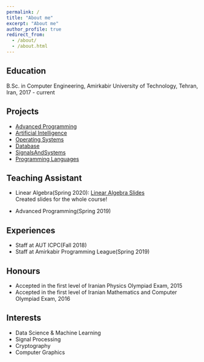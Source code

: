 ```yaml
---
permalink: /
title: "About me"
excerpt: "About me"
author_profile: true
redirect_from: 
  - /about/
  - /about.html
---
```



Education
------
B.Sc. in Computer Engineering, Amirkabir University of Technology, Tehran, Iran, 2017 - current

Projects
------
* [Advanced Programming](https://github.com/MatinTavakoli/Advanced-Programming)
* [Artificial Intelligence](https://github.com/MatinTavakoli/Artificial-Intelligence)
* [Operating Systems](https://github.com/arashHarirpoosh/OS_FinalProject)
* [Database](https://github.com/MatinTavakoli/Database)
* [SignalsAndSystems](https://github.com/MatinTavakoli/SignalsAndSystems)
* [Programming Languages](https://github.com/MatinTavakoli/Programming-Languages)

Teaching Assistant
------

* Linear Algebra(Spring 2020): [Linear Algebra Slides](https://github.com/MatinTavakoli/Linear-Algebra)
<br>Created slides for the whole course!

* Advanced Programming(Spring 2019) <br>

Experiences
------
* Staff at AUT ICPC(Fall 2018) <br>
* Staff at Amirkabir Programming League(Spring 2019)


Honours
------
* Accepted in the first level of Iranian Physics Olympiad Exam, 2015
* Accepted in the first level of Iranian Mathematics and Computer Olympiad Exam, 2016


Interests
------
* Data Science & Machine Learning
* Signal Processing
* Cryptography
* Computer Graphics
